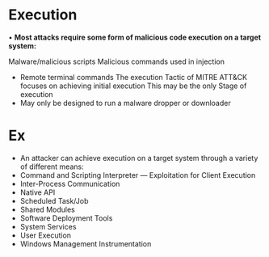 # Execution

• **Most attacks require some form of malicious code execution on a target system:**

   Malware/malicious scripts
   Malicious commands used in injection

- Remote terminal commands
The execution Tactic of MITRE ATT&CK focuses on achieving initial execution
This may be the only Stage of execution
- May only be designed to run a malware dropper or downloader

# Ex

- An attacker can achieve execution on a target system through a variety of different means:
- Command and Scripting Interpreter
— Exploitation for Client Execution
- Inter-Process Communication
- Native API
- Scheduled Task/Job
- Shared Modules
- Software Deployment Tools
- System Services
- User Execution
- Windows Management Instrumentation